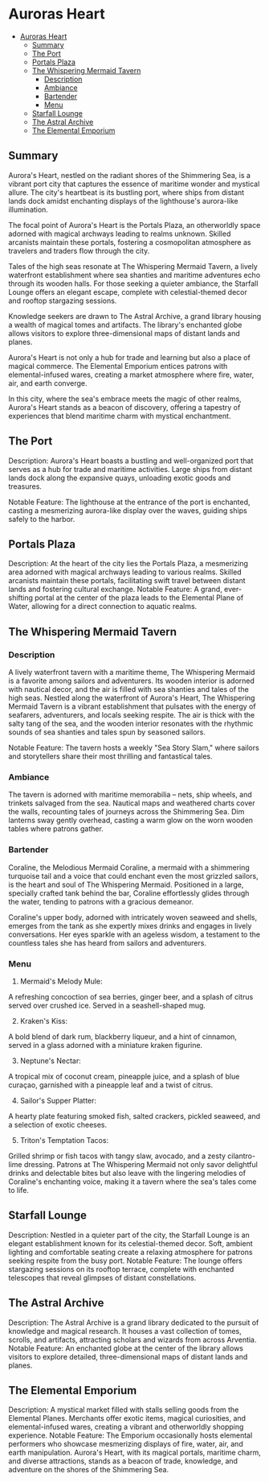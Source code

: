 # Auroras Heart


- [Auroras Heart](#auroras-heart)
  - [Summary](#summary)
  - [The Port](#the-port)
  - [Portals Plaza](#portals-plaza)
  - [The Whispering Mermaid Tavern](#the-whispering-mermaid-tavern)
    - [Description](#description)
    - [Ambiance](#ambiance)
    - [Bartender](#bartender)
    - [Menu](#menu)
  - [Starfall Lounge](#starfall-lounge)
  - [The Astral Archive](#the-astral-archive)
  - [The Elemental Emporium](#the-elemental-emporium)


## Summary

Aurora's Heart, nestled on the radiant shores of the Shimmering Sea, is a vibrant port city that captures the essence of maritime wonder and mystical allure. The city's heartbeat is its bustling port, where ships from distant lands dock amidst enchanting displays of the lighthouse's aurora-like illumination.

The focal point of Aurora's Heart is the Portals Plaza, an otherworldly space adorned with magical archways leading to realms unknown. Skilled arcanists maintain these portals, fostering a cosmopolitan atmosphere as travelers and traders flow through the city.

Tales of the high seas resonate at The Whispering Mermaid Tavern, a lively waterfront establishment where sea shanties and maritime adventures echo through its wooden halls. For those seeking a quieter ambiance, the Starfall Lounge offers an elegant escape, complete with celestial-themed decor and rooftop stargazing sessions.

Knowledge seekers are drawn to The Astral Archive, a grand library housing a wealth of magical tomes and artifacts. The library's enchanted globe allows visitors to explore three-dimensional maps of distant lands and planes.

Aurora's Heart is not only a hub for trade and learning but also a place of magical commerce. The Elemental Emporium entices patrons with elemental-infused wares, creating a market atmosphere where fire, water, air, and earth converge.

In this city, where the sea's embrace meets the magic of other realms, Aurora's Heart stands as a beacon of discovery, offering a tapestry of experiences that blend maritime charm with mystical enchantment.

## The Port

Description: Aurora's Heart boasts a bustling and well-organized port that serves as a hub for trade and maritime activities. Large ships from distant lands dock along the expansive quays, unloading exotic goods and treasures.

Notable Feature: The lighthouse at the entrance of the port is enchanted, casting a mesmerizing aurora-like display over the waves, guiding ships safely to the harbor.

## Portals Plaza

Description: At the heart of the city lies the Portals Plaza, a mesmerizing area adorned with magical archways leading to various realms. Skilled arcanists maintain these portals, facilitating swift travel between distant lands and fostering cultural exchange.
Notable Feature: A grand, ever-shifting portal at the center of the plaza leads to the Elemental Plane of Water, allowing for a direct connection to aquatic realms.


## The Whispering Mermaid Tavern

### Description 
A lively waterfront tavern with a maritime theme, The Whispering Mermaid is a favorite among sailors and adventurers. Its wooden interior is adorned with nautical decor, and the air is filled with sea shanties and tales of the high seas. Nestled along the waterfront of Aurora's Heart, The Whispering Mermaid Tavern is a vibrant establishment that pulsates with the energy of seafarers, adventurers, and locals seeking respite. The air is thick with the salty tang of the sea, and the wooden interior resonates with the rhythmic sounds of sea shanties and tales spun by seasoned sailors.

Notable Feature: The tavern hosts a weekly "Sea Story Slam," where sailors and storytellers share their most thrilling and fantastical tales.

### Ambiance
The tavern is adorned with maritime memorabilia – nets, ship wheels, and trinkets salvaged from the sea. Nautical maps and weathered charts cover the walls, recounting tales of journeys across the Shimmering Sea. Dim lanterns sway gently overhead, casting a warm glow on the worn wooden tables where patrons gather.

### Bartender 
Coraline, the Melodious Mermaid
Coraline, a mermaid with a shimmering turquoise tail and a voice that could enchant even the most grizzled sailors, is the heart and soul of The Whispering Mermaid. Positioned in a large, specially crafted tank behind the bar, Coraline effortlessly glides through the water, tending to patrons with a gracious demeanor.

Coraline's upper body, adorned with intricately woven seaweed and shells, emerges from the tank as she expertly mixes drinks and engages in lively conversations. Her eyes sparkle with an ageless wisdom, a testament to the countless tales she has heard from sailors and adventurers.

### Menu

1. Mermaid's Melody Mule:

A refreshing concoction of sea berries, ginger beer, and a splash of citrus served over crushed ice. Served in a seashell-shaped mug.

2. Kraken's Kiss:

A bold blend of dark rum, blackberry liqueur, and a hint of cinnamon, served in a glass adorned with a miniature kraken figurine.

3. Neptune's Nectar:

A tropical mix of coconut cream, pineapple juice, and a splash of blue curaçao, garnished with a pineapple leaf and a twist of citrus.

4. Sailor's Supper Platter:

A hearty plate featuring smoked fish, salted crackers, pickled seaweed, and a selection of exotic cheeses.

5. Triton's Temptation Tacos:

Grilled shrimp or fish tacos with tangy slaw, avocado, and a zesty cilantro-lime dressing.
Patrons at The Whispering Mermaid not only savor delightful drinks and delectable bites but also leave with the lingering melodies of Coraline's enchanting voice, making it a tavern where the sea's tales come to life.



## Starfall Lounge

Description: Nestled in a quieter part of the city, the Starfall Lounge is an elegant establishment known for its celestial-themed decor. Soft, ambient lighting and comfortable seating create a relaxing atmosphere for patrons seeking respite from the busy port.
Notable Feature: The lounge offers stargazing sessions on its rooftop terrace, complete with enchanted telescopes that reveal glimpses of distant constellations.


## The Astral Archive

Description: The Astral Archive is a grand library dedicated to the pursuit of knowledge and magical research. It houses a vast collection of tomes, scrolls, and artifacts, attracting scholars and wizards from across Arventia.
Notable Feature: An enchanted globe at the center of the library allows visitors to explore detailed, three-dimensional maps of distant lands and planes.


## The Elemental Emporium

Description: A mystical market filled with stalls selling goods from the Elemental Planes. Merchants offer exotic items, magical curiosities, and elemental-infused wares, creating a vibrant and otherworldly shopping experience.
Notable Feature: The Emporium occasionally hosts elemental performers who showcase mesmerizing displays of fire, water, air, and earth manipulation.
Aurora's Heart, with its magical portals, maritime charm, and diverse attractions, stands as a beacon of trade, knowledge, and adventure on the shores of the Shimmering Sea.


